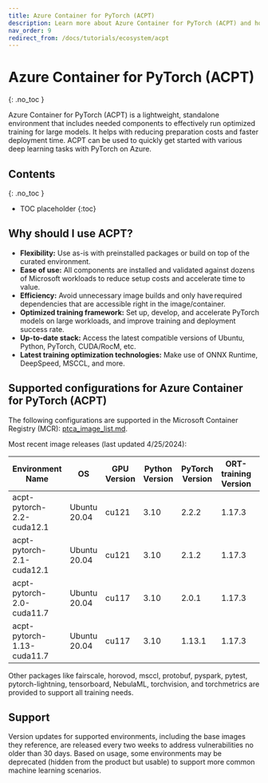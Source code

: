 ```yaml
---
title: Azure Container for PyTorch (ACPT)
description: Learn more about Azure Container for PyTorch (ACPT) and how it utilizes ONNX Runtime
nav_order: 9
redirect_from: /docs/tutorials/ecosystem/acpt
---
```

# Azure Container for PyTorch (ACPT)
{: .no_toc }

Azure Container for PyTorch (ACPT) is a lightweight, standalone environment that includes needed components to effectively run optimized training for large models. It helps with reducing preparation costs and faster deployment time. ACPT can be used to quickly get started with various deep learning tasks with PyTorch on Azure.

## Contents
{: .no_toc }

* TOC placeholder
{:toc}


## Why should I use ACPT?
* **Flexibility:** Use as-is with preinstalled packages or build on top of the curated environment.
* **Ease of use:** All components are installed and validated against dozens of Microsoft workloads to reduce setup costs and accelerate time to value.
* **Efficiency:** Avoid unnecessary image builds and only have required dependencies that are accessible right in the image/container.
* **Optimized training framework:** Set up, develop, and accelerate PyTorch models on large workloads, and improve training and deployment success rate.
* **Up-to-date stack:** Access the latest compatible versions of Ubuntu, Python, PyTorch, CUDA/RocM, etc.
* **Latest training optimization technologies:** Make use of ONNX Runtime, DeepSpeed, MSCCL, and more.

## Supported configurations for Azure Container for PyTorch (ACPT)
The following configurations are supported in the Microsoft Container Registry (MCR): [ptca_image_list.md](https://aiinfra.visualstudio.com/PyTorch/_git/ptebic?path=/.azure_pipelines/pipeline_config/ptca_image_list.md&_a=preview).

Most recent image releases (last updated 4/25/2024):

| Environment Name            | OS             | GPU Version | Python Version | PyTorch Version | ORT-training Version | DeepSpeed Version | torch-ort Version | Nebula Version |
|-----------------------------|----------------|-------------|----------------|-----------------|---------------------|-------------------|-------------------|----------------|
| acpt-pytorch-2.2-cuda12.1   | Ubuntu 20.04   | cu121       | 3.10           | 2.2.2           | 1.17.3                 | 0.13.1            | 1.17.3            | 0.16.11        |
| acpt-pytorch-2.1-cuda12.1   | Ubuntu 20.04   | cu121       | 3.10           | 2.1.2           | 1.17.3                 | 0.13.1            | 1.17.3            | 0.16.11        |
| acpt-pytorch-2.0-cuda11.7   | Ubuntu 20.04   | cu117       | 3.10           | 2.0.1           | 1.17.3                 | 0.13.1            | 1.17.3            | 0.16.11        |
| acpt-pytorch-1.13-cuda11.7  | Ubuntu 20.04   | cu117       | 3.10           | 1.13.1          | 1.17.3                 | 0.13.1            | 1.17.3            | 0.16.11        |

Other packages like fairscale, horovod, msccl, protobuf, pyspark, pytest, pytorch-lightning, tensorboard, NebulaML, torchvision, and torchmetrics are provided to support all training needs.

## Support
Version updates for supported environments, including the base images they reference, are released every two weeks to address vulnerabilities no older than 30 days. Based on usage, some environments may be deprecated (hidden from the product but usable) to support more common machine learning scenarios.
